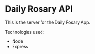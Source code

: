 # Daily Rosary API

This is the server for the Daily Rosary App.

Technologies used:

* Node
* Express